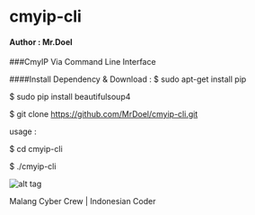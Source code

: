 # cmyip-cli
#### Author : Mr.Doel
###CmyIP Via Command Line Interface

####Install Dependency & Download :
$ sudo apt-get install pip

$ sudo pip install beautifulsoup4

$ git clone https://github.com/MrDoel/cmyip-cli.git

usage :

$ cd cmyip-cli

$ ./cmyip-cli

![alt tag](http://i.imgur.com/Wbf0N9O.png)

Malang Cyber Crew | Indonesian Coder
